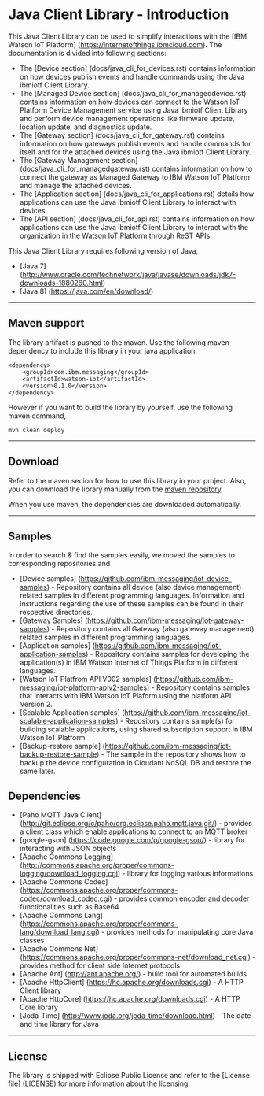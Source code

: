 Java Client Library - Introduction
============================================

This Java Client Library can be used to simplify interactions with the [IBM Watson IoT Platform] (https://internetofthings.ibmcloud.com). The documentation is divided into following sections:  

- The [Device section] (docs/java_cli_for_devices.rst) contains information on how devices publish events and handle commands using the Java ibmiotf Client Library. 
- The [Managed Device section] (docs/java_cli_for_manageddevice.rst) contains information on how devices can connect to the Watson IoT Platform Device Management service using Java ibmiotf Client Library and perform device management operations like firmware update, location update, and diagnostics update.
- The [Gateway section] (docs/java_cli_for_gateway.rst) contains information on how gateways publish events and handle commands for itself and for the attached devices using the Java ibmiotf Client Library. 
- The [Gateway Management section] (docs/java_cli_for_managedgateway.rst) contains information on how to connect the gateway as Managed Gateway to IBM Watson IoT Platform and manage the attached devices.
- The [Application section] (docs/java_cli_for_applications.rst) details how applications can use the Java ibmiotf Client Library to interact with devices.
- The [API section] (docs/java_cli_for_api.rst)  contains information on how applications can use the Java ibmiotf Client Library to interact with the organization in the Watson IoT Platform through ReST APIs

This Java Client Library requires following version of Java,

*  [Java 7] (http://www.oracle.com/technetwork/java/javase/downloads/jdk7-downloads-1880260.html)
*  [Java 8] (https://java.com/en/download/)

----

Maven support
--------------------------------------------------------------------

The library artifact is pushed to the maven. Use the following maven dependency to include this library in your java application.

    <dependency>
        <groupId>com.ibm.messaging</groupId>
        <artifactId>watson-iot</artifactId>
        <version>0.1.0</version>
    </dependency>
    

However if you want to build the library by yourself, use the following maven command,

    mvn clean deploy
    
----

Download
-------------------------------------------------------------------------------

Refer to the maven secion for how to use this library in your project. Also, you can download the library manually from the [maven repository](https://repo1.maven.org/maven2/com/ibm/messaging/watson-iot/0.1.0/watson-iot-0.1.0.jar).

When you use maven, the dependencies are downloaded automatically.

----

Samples
-------------------------------------------------------------------------------
In order to search & find the samples easily, we moved the samples to corresponding repositories and 

* [Device samples] (https://github.com/ibm-messaging/iot-device-samples) - Repository contains all device (also device management) related samples in different programming languages. Information and instructions regarding the use of these samples can be found in their respective directories.
* [Gateway Samples] (https://github.com/ibm-messaging/iot-gateway-samples) - Repository contains all Gateway (also gateway management) related samples in different programming languages.
* [Application samples] (https://github.com/ibm-messaging/iot-application-samples) - Repository contains samples for developing the application(s) in IBM Watson Internet of Things Platform in different languages.
* [Watson IoT Platfrom API V002 samples] (https://github.com/ibm-messaging/iot-platform-apiv2-samples) - Repository contains samples that interacts with IBM Watson IoT Plaform using the platform API Version 2.
* [Scalable Application samples] (https://github.com/ibm-messaging/iot-scalable-application-samples) - Repository contains sample(s) for building scalable applications, using shared subscription support in IBM Watson IoT Platform.
* [Backup-restore sample] (https://github.com/ibm-messaging/iot-backup-restore-sample) - The sample in the repository shows how to backup the device configuration in Cloudant NoSQL DB and restore the same later.


Dependencies
-------------------------------------------------------------------------------

-  [Paho MQTT Java Client] (http://git.eclipse.org/c/paho/org.eclipse.paho.mqtt.java.git/) - provides a client class which enable applications to connect to an MQTT broker
-  [google-gson] (https://code.google.com/p/google-gson/) - library for interacting with JSON objects
-  [Apache Commons Logging] (http://commons.apache.org/proper/commons-logging/download_logging.cgi) - library for logging various informations
-  [Apache Commons Codec] (https://commons.apache.org/proper/commons-codec/download_codec.cgi) - provides common encoder and decoder functionalities such as Base64
-  [Apache Commons Lang] (https://commons.apache.org/proper/commons-lang/download_lang.cgi) - provides methods for manipulating core Java classes
-  [Apache Commons Net] (https://commons.apache.org/proper/commons-net/download_net.cgi) - provides method for client side Internet protocols.
-  [Apache Ant] (http://ant.apache.org/) - build tool for automated builds
-  [Apache HttpClient] (https://hc.apache.org/downloads.cgi) - A HTTP Client library
-  [Apache HttpCore] (https://hc.apache.org/downloads.cgi)  - A HTTP Core library
-  [Joda-Time] (http://www.joda.org/joda-time/download.html) - The date and time library for Java 

----

License
-----------------------

The library is shipped with Eclipse Public License and refer to the [License file] (LICENSE) for more information about the licensing.
